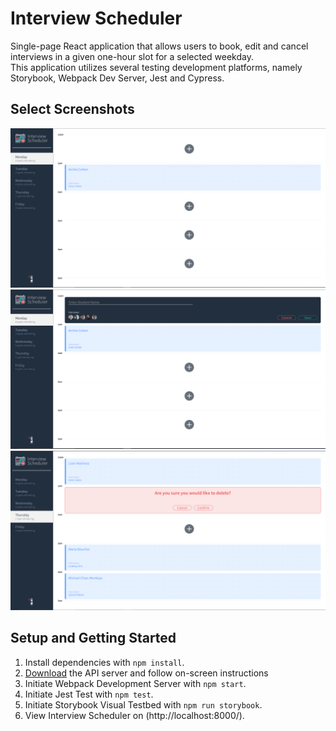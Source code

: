 # Interview Scheduler

Single-page React application that allows users to book, edit and cancel interviews in a given one-hour slot for a selected weekday. <br>
This application utilizes several testing development platforms, namely Storybook, Webpack Dev Server, Jest and Cypress.

## Select Screenshots

![screenshot](https://github.com/6hrslater/scheduler-remake/blob/master/docs/MainPage.PNG)
![screenshot](https://github.com/6hrslater/scheduler-remake/blob/master/docs/CreateAppt.PNG)
![screenshot](https://github.com/6hrslater/scheduler-remake/blob/master/docs/DeleteAppt.PNG)

## Setup and Getting Started

1. Install dependencies with `npm install`.
2. [Download](https://github.com/6hrslater/scheduler-api) the API server and follow on-screen instructions
3. Initiate Webpack Development Server with `npm start`.
4. Initiate Jest Test with `npm test`.
5. Initiate Storybook Visual Testbed with `npm run storybook`.
6. View Interview Scheduler on (http://localhost:8000/).
